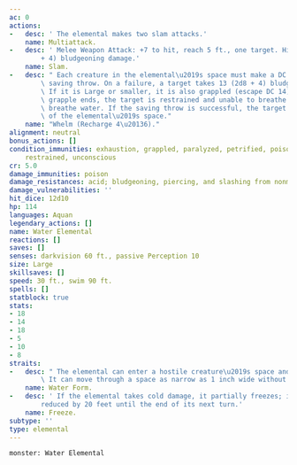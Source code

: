 ```yaml
---
ac: 0
actions:
-   desc: ' The elemental makes two slam attacks.'
    name: Multiattack.
-   desc: ' Melee Weapon Attack: +7 to hit, reach 5 ft., one target. Hit: 13 (2d8
        + 4) bludgeoning damage.'
    name: Slam.
-   desc: " Each creature in the elemental\u2019s space must make a DC 15 Strength\
        \ saving throw. On a failure, a target takes 13 (2d8 + 4) bludgeoning damage.\
        \ If it is Large or smaller, it is also grappled (escape DC 14). Until this\
        \ grapple ends, the target is restrained and unable to breathe unless it can\
        \ breathe water. If the saving throw is successful, the target is pushed out\
        \ of the elemental\u2019s space."
    name: "Whelm (Recharge 4\u20136)."
alignment: neutral
bonus_actions: []
condition_immunities: exhaustion, grappled, paralyzed, petrified, poisoned, prone,
    restrained, unconscious
cr: 5.0
damage_immunities: poison
damage_resistances: acid; bludgeoning, piercing, and slashing from nonmagical attacks
damage_vulnerabilities: ''
hit_dice: 12d10
hp: 114
languages: Aquan
legendary_actions: []
name: Water Elemental
reactions: []
saves: []
senses: darkvision 60 ft., passive Perception 10
size: Large
skillsaves: []
speed: 30 ft., swim 90 ft.
spells: []
statblock: true
stats:
- 18
- 14
- 18
- 5
- 10
- 8
straits:
-   desc: " The elemental can enter a hostile creature\u2019s space and stop there.\
        \ It can move through a space as narrow as 1 inch wide without squeezing."
    name: Water Form.
-   desc: ' If the elemental takes cold damage, it partially freezes; its speed is
        reduced by 20 feet until the end of its next turn.'
    name: Freeze.
subtype: ''
type: elemental
---
```

```statblock
monster: Water Elemental
```